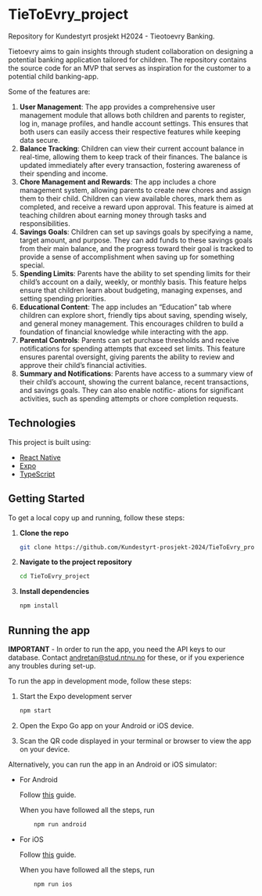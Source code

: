 # TieToEvry_project

Repository for Kundestyrt prosjekt H2024 - Tieotoevry Banking.

Tietoevry aims to gain insights through student collaboration on
designing a potential banking application tailored for children. The repository contains the source code for an MVP that serves as inspiration for the customer to a potential child banking-app.

Some of the features are:

1. **User Management**: The app provides a comprehensive user management module that allows
   both children and parents to register, log in, manage profiles, and handle account settings. This
   ensures that both users can easily access their respective features while keeping data secure.
2. **Balance Tracking**: Children can view their current account balance in real-time, allowing them to
   keep track of their finances. The balance is updated immediately after every transaction, fostering
   awareness of their spending and income.
3. **Chore Management and Rewards**: The app includes a chore management system, allowing
   parents to create new chores and assign them to their child. Children can view available chores,
   mark them as completed, and receive a reward upon approval. This feature is aimed at teaching
   children about earning money through tasks and responsibilities.
4. **Savings Goals**: Children can set up savings goals by specifying a name, target amount, and
   purpose. They can add funds to these savings goals from their main balance, and the progress
   toward their goal is tracked to provide a sense of accomplishment when saving up for something
   special.
5. **Spending Limits**: Parents have the ability to set spending limits for their child’s account on a
   daily, weekly, or monthly basis. This feature helps ensure that children learn about budgeting,
   managing expenses, and setting spending priorities.
6. **Educational Content**: The app includes an “Education” tab where children can explore short,
   friendly tips about saving, spending wisely, and general money management. This encourages
   children to build a foundation of financial knowledge while interacting with the app.
7. **Parental Controls**: Parents can set purchase thresholds and receive notifications for spending
   attempts that exceed set limits. This feature ensures parental oversight, giving parents the ability
   to review and approve their child’s financial activities.
8. **Summary and Notifications**: Parents have access to a summary view of their child’s account,
   showing the current balance, recent transactions, and savings goals. They can also enable notific-
   ations for significant activities, such as spending attempts or chore completion requests.

## Technologies

This project is built using:

- [React Native](https://reactnative.dev/)
- [Expo](https://expo.dev/)
- [TypeScript](https://www.typescriptlang.org/)

## Getting Started

To get a local copy up and running, follow these steps:

1. **Clone the repo**

   ```bash
   git clone https://github.com/Kundestyrt-prosjekt-2024/TieToEvry_project.git
   ```

2. **Navigate to the project repository**

   ```bash
   cd TieToEvry_project
   ```

3. **Install dependencies**
   ```bash
   npm install
   ```

## Running the app

**IMPORTANT** - In order to run the app, you need the API keys to our database. Contact andretan@stud.ntnu.no for these, or if you experience any troubles during set-up.

To run the app in development mode, follow these steps:

1. Start the Expo development server

   ```bash
   npm start
   ```

2. Open the Expo Go app on your Android or iOS device.

3. Scan the QR code displayed in your terminal or browser to view the app on your device.

Alternatively, you can run the app in an Android or iOS simulator:

- For Android

  Follow [this](https://docs.expo.dev/workflow/android-studio-emulator/) guide.

  When you have followed all the steps, run

  ```bash
      npm run android
  ```

- For iOS

  Follow [this](https://docs.expo.dev/workflow/ios-simulator/) guide.

  When you have followed all the steps, run

  ```bash
      npm run ios
  ```
